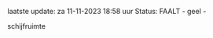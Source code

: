 laatste update: 
za 11-11-2023 18:58   uur 
Status: FAALT - geel - 
<div class="service Y">schijfruimte</div>